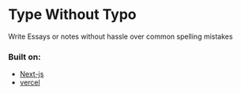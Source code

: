 # Type Without Typo

Write Essays or notes without hassle over common spelling mistakes

### Built on:
- [Next-js](https://nextjs.org/)
- [vercel](https://vercel.com/)